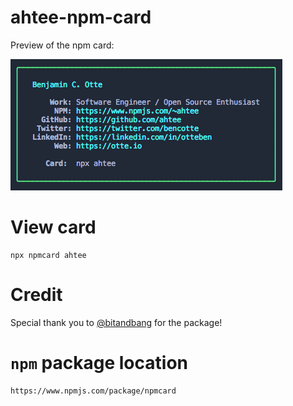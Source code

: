 # ahtee-npm-card

Preview of the npm card:

![preview](preview.png)

# View card

```
npx npmcard ahtee
```

# Credit

Special thank you to [@bitandbang](https://www.npmjs.com/package/bitandbang) for the package!

# `npm` package location

```
https://www.npmjs.com/package/npmcard
```
